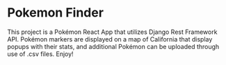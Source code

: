 # Pokemon Finder

This project is a Pokémon React App that utilizes Django Rest Framework API. Pokémon markers are displayed on a map of California that display popups with their stats, and additional Pokémon can be uploaded through use of .csv files. Enjoy!
